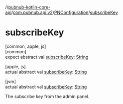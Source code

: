 //[pubnub-kotlin-core-api](../../../index.md)/[com.pubnub.api.v2](../index.md)/[PNConfiguration](index.md)/[subscribeKey](subscribe-key.md)

# subscribeKey

[common, apple, js]\
[common]\
expect abstract val [subscribeKey](subscribe-key.md): [String](https://kotlinlang.org/api/latest/jvm/stdlib/kotlin/-string/index.html)

[apple, js]\
actual abstract val [subscribeKey](subscribe-key.md): [String](https://kotlinlang.org/api/latest/jvm/stdlib/kotlin/-string/index.html)

[jvm]\
actual abstract val [subscribeKey](subscribe-key.md): [String](https://kotlinlang.org/api/latest/jvm/stdlib/kotlin/-string/index.html)

The subscribe key from the admin panel.
